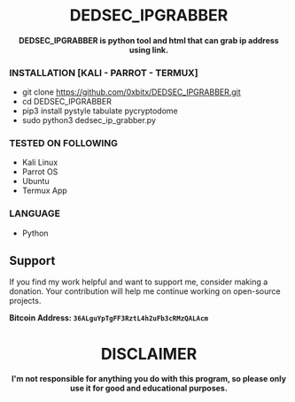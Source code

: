 
<h1 align="center"> DEDSEC_IPGRABBER</h1>
<h4 align="center"> DEDSEC_IPGRABBER is python tool and html that can grab ip address using link.</h4>

### INSTALLATION [KALI - PARROT - TERMUX]
* git clone https://github.com/0xbitx/DEDSEC_IPGRABBER.git
* cd DEDSEC_IPGRABBER
* pip3 install pystyle tabulate pycryptodome
* sudo python3 dedsec_ip_grabber.py

### TESTED ON FOLLOWING
* Kali Linux 
* Parrot OS 
* Ubuntu
* Termux App

### LANGUAGE 
* Python

## Support

If you find my work helpful and want to support me, consider making a donation. Your contribution will help me continue working on open-source projects.

**Bitcoin Address: `36ALguYpTgFF3RztL4h2uFb3cRMzQALAcm`**

<h1 align="center"> DISCLAIMER </h1>

<h4 align="center">I'm not responsible for anything you do with this program, so please only use it for good and educational purposes. </h4>

